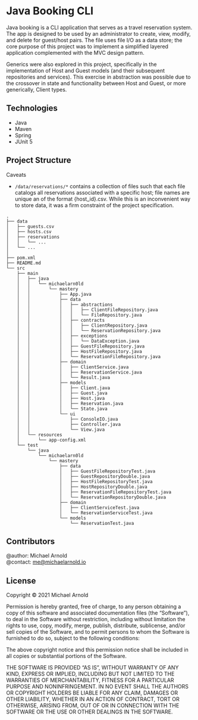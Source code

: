 # Java Booking CLI
Java booking is a CLI application that serves as a travel reservation
system. The app is designed to be used by an administrator to create, view, 
modify, and delete for guest/host pairs. The file uses file I/O as a data store;
the core purpose of this project was to implement a simplified layered
application complemented with the MVC design pattern.

Generics were also explored in this project, specifically in the implementation
of Host and Guest models (and their subsequent repositories and services). This
exercise in abstraction was possible due to the crossover in state and
functionality between Host and Guest, or more generically, Client types.

## Technologies
- Java
- Maven
- Spring
- JUnit 5

## Project Structure
Caveats
* ```/data/reservations/*``` contains a collection of files such that each file
catalogs all reservations associated with a specific host; file names are
unique an of the format {host_id}.csv. While this is an inconvenient way to 
store data, it was a firm constraint of the project specification.
```
.
├── data
│   ├── guests.csv
│   ├── hosts.csv
│   ├── reservations
│   │   └── ...
│   └── ...
│
├── pom.xml
├── README.md
└── src
    ├── main
    │   ├── java
    │   │   └── michaelarn0ld
    │   │       └── mastery
    │   │           ├── App.java
    │   │           ├── data
    │   │           │   ├── abstractions
    │   │           │   │   ├── ClientFileRepository.java
    │   │           │   │   └── FileRepository.java
    │   │           │   ├── contracts
    │   │           │   │   ├── ClientRepository.java
    │   │           │   │   └── ReservationRepository.java
    │   │           │   ├── exceptions
    │   │           │   │   └── DataException.java
    │   │           │   ├── GuestFileRepository.java
    │   │           │   ├── HostFileRepository.java
    │   │           │   └── ReservationFileRepository.java
    │   │           ├── domain
    │   │           │   ├── ClientService.java
    │   │           │   ├── ReservationService.java
    │   │           │   └── Result.java
    │   │           ├── models
    │   │           │   ├── Client.java
    │   │           │   ├── Guest.java
    │   │           │   ├── Host.java
    │   │           │   ├── Reservation.java
    │   │           │   └── State.java
    │   │           └── ui
    │   │               ├── ConsoleIO.java
    │   │               ├── Controller.java
    │   │               └── View.java
    │   └── resources
    │       └── app-config.xml
    └── test
        └── java
            └── michaelarn0ld
                └── mastery
                    ├── data
                    │   ├── GuestFileRepositoryTest.java
                    │   ├── GuestRepositoryDouble.java
                    │   ├── HostFileRepositoryTest.java
                    │   ├── HostRepositoryDouble.java
                    │   ├── ReservationFileRepositoryTest.java
                    │   └── ReservationRepositoryDouble.java
                    ├── domain
                    │   ├── ClientServiceTest.java
                    │   └── ReservationServiceTest.java
                    └── models
                        └── ReservationTest.java
```

## Contributors
@author: Michael Arnold \
@contact: me@michaelarnold.io

## License
Copyright © 2021 Michael Arnold

Permission is hereby granted, free of charge, to any person obtaining a copy of this software and associated documentation files (the “Software”), to deal in the Software without restriction, including without limitation the rights to use, copy, modify, merge, publish, distribute, sublicense, and/or sell copies of the Software, and to permit persons to whom the Software is furnished to do so, subject to the following conditions:

The above copyright notice and this permission notice shall be included in all copies or substantial portions of the Software.

THE SOFTWARE IS PROVIDED “AS IS”, WITHOUT WARRANTY OF ANY KIND, EXPRESS OR IMPLIED, INCLUDING BUT NOT LIMITED TO THE WARRANTIES OF MERCHANTABILITY, FITNESS FOR A PARTICULAR PURPOSE AND NONINFRINGEMENT. IN NO EVENT SHALL THE AUTHORS OR COPYRIGHT HOLDERS BE LIABLE FOR ANY CLAIM, DAMAGES OR OTHER LIABILITY, WHETHER IN AN ACTION OF CONTRACT, TORT OR OTHERWISE, ARISING FROM, OUT OF OR IN CONNECTION WITH THE SOFTWARE OR THE USE OR OTHER DEALINGS IN THE SOFTWARE.
